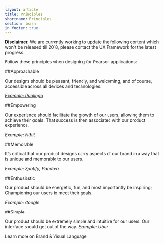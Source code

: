 ```yaml
---
layout: article
title: Principles
shortname: Principles
section: learn
in_footer: true
---
```



**Disclaimer:** We are currently working to update the following content which won't be released till 2018, please contact the UX Framework for the latest progress.


Follow these principles when designing for Pearson applications:


##Approachable

Our designs should be pleasant, friendly, and welcoming, and of course, accessible across all devices and technologies.

[*Example: Duolingo*](https://www.duolingo.com/)


##Empowering

Our experience should facilitate the growth of our users, allowing them to achieve their goals. That success is then associated with our product experience.

*Example: Fitbit*


##Memorable

It’s critical that our product designs carry aspects of our brand in a way that is unique and memorable to our users.

*Example: Spotify, Pandora*


##Enthusiastic

Our product should be energetic, fun, and most importantly be inspiring; Championing our users to meet their goals.

*Example: Google*

##Simple

Our product should be extremely simple and intuitive for our users. Our interface should get out of the way.
*Example: Uber*




Learn more on Brand & Visual Language

